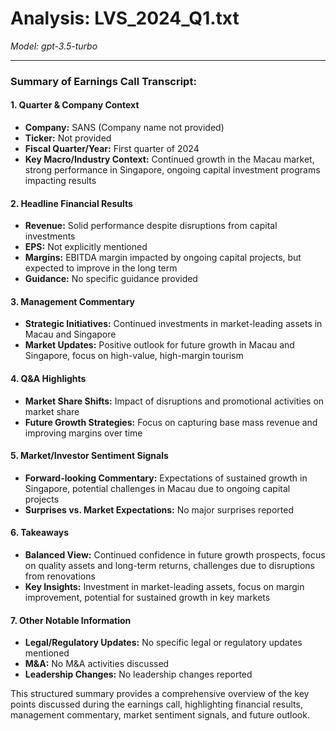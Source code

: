 # Analysis: LVS_2024_Q1.txt

*Model: gpt-3.5-turbo*

---

### Summary of Earnings Call Transcript:

#### 1. **Quarter & Company Context**
- **Company:** SANS (Company name not provided)
- **Ticker:** Not provided
- **Fiscal Quarter/Year:** First quarter of 2024
- **Key Macro/Industry Context:** Continued growth in the Macau market, strong performance in Singapore, ongoing capital investment programs impacting results

#### 2. **Headline Financial Results**
- **Revenue:** Solid performance despite disruptions from capital investments
- **EPS:** Not explicitly mentioned
- **Margins:** EBITDA margin impacted by ongoing capital projects, but expected to improve in the long term
- **Guidance:** No specific guidance provided

#### 3. **Management Commentary**
- **Strategic Initiatives:** Continued investments in market-leading assets in Macau and Singapore
- **Market Updates:** Positive outlook for future growth in Macau and Singapore, focus on high-value, high-margin tourism

#### 4. **Q&A Highlights**
- **Market Share Shifts:** Impact of disruptions and promotional activities on market share
- **Future Growth Strategies:** Focus on capturing base mass revenue and improving margins over time

#### 5. **Market/Investor Sentiment Signals**
- **Forward-looking Commentary:** Expectations of sustained growth in Singapore, potential challenges in Macau due to ongoing capital projects
- **Surprises vs. Market Expectations:** No major surprises reported

#### 6. **Takeaways**
- **Balanced View:** Continued confidence in future growth prospects, focus on quality assets and long-term returns, challenges due to disruptions from renovations
- **Key Insights:** Investment in market-leading assets, focus on margin improvement, potential for sustained growth in key markets

#### 7. **Other Notable Information**
- **Legal/Regulatory Updates:** No specific legal or regulatory updates mentioned
- **M&A:** No M&A activities discussed
- **Leadership Changes:** No leadership changes reported

This structured summary provides a comprehensive overview of the key points discussed during the earnings call, highlighting financial results, management commentary, market sentiment signals, and future outlook.